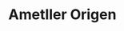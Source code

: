 ---
title: "Ametller Origen"
url: /barcelona/ametller-origen-carrer-de-mallorca/
shop: supermercado
---